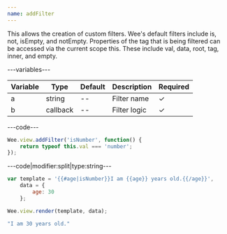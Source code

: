 ```yaml
---
name: addFilter
---
```


This allows the creation of custom filters. Wee's default filters include is, not, isEmpty, and notEmpty. Properties of the tag that is being filtered can be accessed via the current scope this. These include val, data, root, tag, inner, and empty.

---variables---

| Variable | Type     | Default | Description  | Required |
| -------- | -------- | ------- | ------------ | -------- |
| a        | string   | --      | Filter name  | &#10003; |
| b        | callback | --      | Filter logic | &#10003; |

---code---

```javascript
Wee.view.addFilter('isNumber', function() {
	return typeof this.val === 'number';
});
```

---code|modifier:split|type:string---

```javascript
var template = '{{#age|isNumber}}I am {{age}} years old.{{/age}}',
	data = {
		age: 30
	};

Wee.view.render(template, data);
```

```javascript
"I am 30 years old."
```